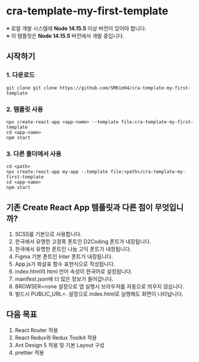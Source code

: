 # cra-template-my-first-template

※ 로컬 개발 시스템에 **Node 14.15.5** 이상 버전이 있어야 합니다. <br />
※ 이 템플릿은 **Node 14.15.5** 버전에서 개발 중입니다.

## 시작하기

### 1. 다운로드

```
git clone git clone https://github.com/SMKim94/cra-template-my-first-template
```

### 2. 템플릿 사용

```
npx create-react-app <app-name> --template file:cra-template-my-first-template
cd <app-name>
npm start
```

### 3. 다른 폴더에서 사용

```
cd <path>
npx create-react-app my-app --template file:<path>/cra-template-my-first-template
cd <app-name>
npm start
```

## 기존 Create React App 템플릿과 다른 점이 무엇입니까?

1. SCSS를 기본으로 사용합니다.
2. 한국에서 유명한 고정폭 폰트인 D2Coding 폰트가 내장됩니다.
3. 한국에서 유명한 폰트인 나눔 고딕 폰트가 내장됩니다.
4. Figma 기본 폰트인 Inter 폰트가 내장됩니다.
5. App.js가 화살표 함수 표현식으로 작성됩니다.
6. index.html의 html 언어 속성이 한국어로 설정됩니다.
7. manifest.json에 더 많은 정보가 들어갑니다.
8. BROWSER=none 설정으로 앱 실행시 브라우저를 자동으로 띄우지 않습니다.
9. 빌드시 PUBLIC_URL=. 설정으로 index.html로 실행해도 화면이 나타납니다.

## 다음 목표

1. React Router 적용
2. React Redux와 Redux Toolkit 적용
3. Ant Design 5 적용 및 기본 Layout 구성
4. prettier 적용
